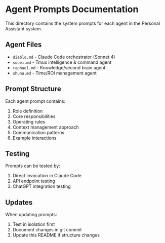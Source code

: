# Agent Prompts Documentation

This directory contains the system prompts for each agent in the Personal Assistant system.

## Agent Files
- `diablo.md` - Claude Code orchestrator (Sonnet 4)
- `souei.md` - Tmux intelligence & command agent
- `raphael.md` - Knowledge/second brain agent
- `shuna.md` - Time/ROI management agent

## Prompt Structure
Each agent prompt contains:
1. Role definition
2. Core responsibilities
3. Operating rules
4. Context management approach
5. Communication patterns
6. Example interactions

## Testing
Prompts can be tested by:
1. Direct invocation in Claude Code
2. API endpoint testing
3. ChatGPT integration testing

## Updates
When updating prompts:
1. Test in isolation first
2. Document changes in git commit
3. Update this README if structure changes